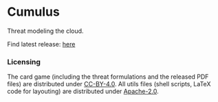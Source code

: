 # Cumulus

Threat modeling the cloud.

Find latest release:  [here](https://github.com/TNG/cumulus/releases/latest)

### Licensing

The card game (including the threat formulations and the released PDF files) are distributed under [CC-BY-4.0](https://creativecommons.org/licenses/by/4.0/).
All utils files (shell scripts, LaTeX code for layouting) are distributed under [Apache-2.0](https://www.apache.org/licenses/LICENSE-2.0).
